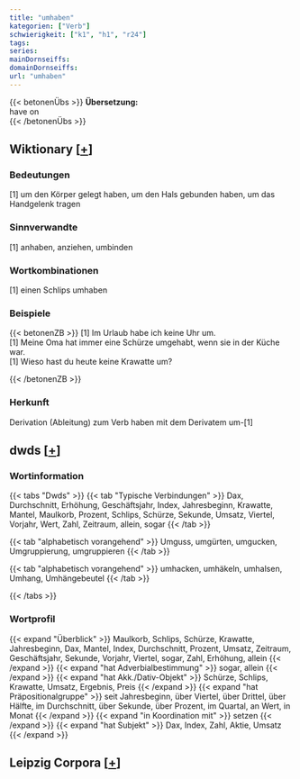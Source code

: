 ```yaml
---
title: "umhaben"
kategorien: ["Verb"]
schwierigkeit: ["k1", "h1", "r24"]
tags:
series:
mainDornseiffs:
domainDornseiffs:
url: "umhaben"
---
```


{{< betonenÜbs >}}
**Übersetzung:**  
have on  
{{< /betonenÜbs >}}

## Wiktionary [[+](https://de.wiktionary.org/wiki/umhaben)]

### Bedeutungen
[1] um den Körper gelegt haben, um den Hals gebunden haben, um das Handgelenk tragen  

### Sinnverwandte
[1] anhaben, anziehen, umbinden  

### Wortkombinationen
[1] einen Schlips umhaben  

### Beispiele
{{< betonenZB >}}
[1] Im Urlaub habe ich keine Uhr um.  
[1] Meine Oma hat immer eine Schürze umgehabt, wenn sie in der Küche war.  
[1] Wieso hast du heute keine Krawatte um?  

{{< /betonenZB >}}
### Herkunft
Derivation (Ableitung) zum Verb haben mit dem Derivatem um-[1]  



## dwds [[+](https://www.dwds.de/wb/umhaben)]

### Wortinformation
{{< tabs "Dwds" >}}
{{< tab "Typische Verbindungen" >}}
Dax, Durchschnitt, Erhöhung, Geschäftsjahr, Index, Jahresbeginn, Krawatte, Mantel, Maulkorb, Prozent, Schlips, Schürze, Sekunde, Umsatz, Viertel, Vorjahr, Wert, Zahl, Zeitraum, allein, sogar
{{< /tab >}}

{{< tab "alphabetisch vorangehend" >}}
Umguss, umgürten, umgucken, Umgruppierung, umgruppieren
{{< /tab >}}

{{< tab "alphabetisch vorangehend" >}}
umhacken, umhäkeln, umhalsen, Umhang, Umhängebeutel
{{< /tab >}}

{{< /tabs >}}

### Wortprofil
{{< expand "Überblick" >}} Maulkorb, Schlips, Schürze, Krawatte, Jahresbeginn, Dax, Mantel, Index, Durchschnitt, Prozent, Umsatz, Zeitraum, Geschäftsjahr, Sekunde, Vorjahr, Viertel, sogar, Zahl, Erhöhung, allein {{< /expand >}}
{{< expand "hat Adverbialbestimmung" >}} sogar, allein {{< /expand >}}
{{< expand "hat Akk./Dativ-Objekt" >}} Schürze, Schlips, Krawatte, Umsatz, Ergebnis, Preis {{< /expand >}}
{{< expand "hat Präpositionalgruppe" >}} seit Jahresbeginn, über Viertel, über Drittel, über Hälfte, im Durchschnitt, über Sekunde, über Prozent, im Quartal, an Wert, in Monat {{< /expand >}}
{{< expand "in Koordination mit" >}} setzen {{< /expand >}}
{{< expand "hat Subjekt" >}} Dax, Index, Zahl, Aktie, Umsatz {{< /expand >}}

## Leipzig Corpora [[+](https://corpora.uni-leipzig.de/en/res?word=umhaben&corpusId=deu_newscrawl-public_2018)]

